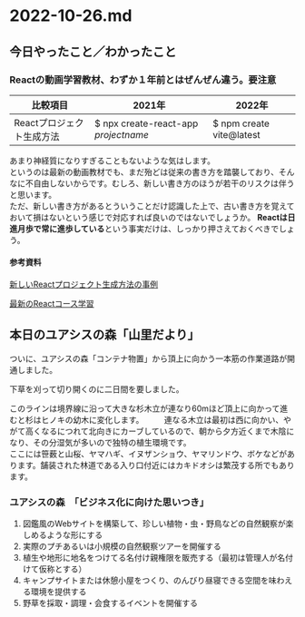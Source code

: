 # 2022-10-26.md

## 今日やったこと／わかったこと
### Reactの動画学習教材、わずか１年前とはぜんぜん違う。要注意

比較項目| 2021年　| 2022年
----|----|----
Reactプロジェクト生成方法|$ npx create-react-app <i>projectname</i>|$ npm create vite@latest |

あまり神経質になりすぎることもないような気はします。  
というのは最新の動画教材でも、まだ殆どは従来の書き方を踏襲しており、そんなに不自由しないからです。むしろ、新しい書き方のほうが若干のリスクは伴うと思います。  
ただ、新しい書き方があるとういうことだけ認識した上で、古い書き方を覚えておいて損はないという感じで対応すれば良いのではないでしょうか。
<b>Reactは日進月歩で常に進歩している</b>という事実だけは、しっかり押さえておくべきでしょう。

#### 参考資料


[新しいReactプロジェクト生成方法の事例](https://www.youtube.com/watch?v=uuAdVs7sbAs)

[最新のReactコース学習](https://youtube.com/playlist?list=PLpPqplz6dKxW5ZfERUPoYTtNUNvrEebAR)

## 本日のユアシスの森「山里だより」
ついに、ユアシスの森「コンテナ物置」から頂上に向かう一本筋の作業道路が開通しました。 
  
下草を刈って切り開くのに二日間を要しました。

このラインは境界線に沿って大きな杉木立が連なり60mほど頂上に向かって進むと杉はヒノキの幼木に変化します。 
　　
連なる木立は最初は西に向かい、やがて高くなるにつれて北向きにカーブしているので、朝から夕方近くまで木陰になり、その分湿気が多いので独特の植生環境です。  
ここには笹薮と山桜、ヤマハギ、イヌザンショウ、ヤマリンドウ、ボケなどがあります。舗装された林道である入り口付近にはカキドオシは繁茂する所でもあります。

### ユアシスの森　「ビジネス化に向けた思いつき」
1. 図鑑風のWebサイトを構築して、珍しい植物・虫・野鳥などの自然観察が楽しめるような形にする
2. 実際のプチあるいは小規模の自然観察ツアーを開催する
3. 植生や地形に地名をつけてる名付け親権限を販売する（最初は管理人が名付けて仮称とする）
4. キャンプサイトまたは休憩小屋をつくり、のんびり昼寝できる空間を味わえる環境を提供する
5. 野草を採取・調理・会食するイベントを開催する
